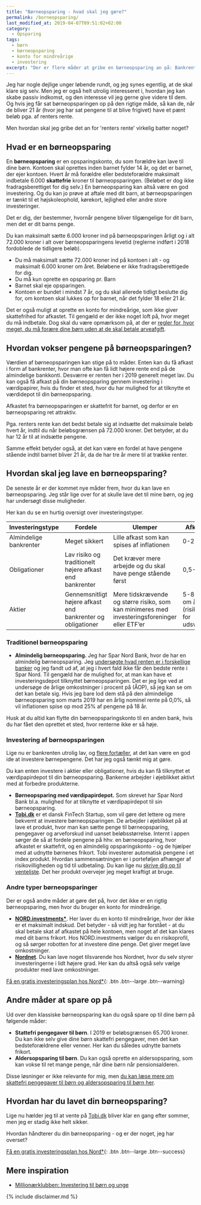 ```yaml
---
title: "Børneopsparing - hvad skal jeg gøre?"
permalink: /borneopsparing/
last_modified_at: 2019-04-07T09:51:02+02:00
category:
  - Opsparing
tags:
  - børn
  - børneopsparing
  - konto for mindreårige
  - investering
excerpt: "Der er flere måder at gribe en børneopsparing an på: Bankrenter, obligationer, investeringer i aktier. Hvad bør man gøre?"
---
```


Jeg har nogle dejlige unger løbende rundt, og jeg synes egentlig, at de skal klare sig selv. Men jeg er også helt utrolig interesseret i, hvordan jeg kan skabe passiv indkomst, og den interesse vil jeg gerne give videre til dem. Og hvis jeg får sat børneopsparingen op på den rigtige måde, så kan de, når de bliver 21 år (hvor jeg har sat pengene til at blive frigivet) have et pænt beløb pga. af renters rente.

Men hvordan skal jeg gribe det an for 'renters rente' virkelig batter noget?

## Hvad er en børneopsparing

En **børneopsparing** er en opsparingskonto, du som forældre kan lave til dine børn. Kontoen skal oprettes inden barnet fylder 14 år, og det er barnet, der ejer kontoen. Hvert år må forældre eller bedsteforældre maksimalt indbetale 6.000 **skattefrie** kroner til børneopsparingen. (Beløbet er dog ikke fradragsberettiget for dig selv.) En børneopsparing kan altså være en god investering. Og du kan jo prøve at aftale med dit barn, at børneopsparingen er tænkt til et højskoleophold, kørekort, lejlighed eller andre store investeringer.

Det er dig, der bestemmer, hvornår pengene bliver tilgængelige for dit barn, men det er dit barns penge.

Du kan maksimalt sætte 6.000 kroner ind på børneopsparingen årligt og i alt 72.000 kroner i alt over børneopsparingens levetid (reglerne indført i 2018 fordoblede de tidligere beløb).

- Du må maksimalt sætte 72.000 kroner ind på kontoen i alt - og maksimalt 6.000 kroner om året. Beløbene er ikke fradragsberettigede for dig.
- Du må kun oprette en opsparing pr. Barn
- Barnet skal eje opsparingen.
- Kontoen er bundet i mindst 7 år, og du skal allerede tidligt beslutte dig for, om kontoen skal lukkes op for barnet, når det fylder 18 eller 21 år.

Det er også muligt at oprette en konto for mindreårige, som ikke giver skattefrihed for afkastet. Til gengæld er der ikke noget loft på, hvor meget du må indbetale. Dog skal du være opmærksom på, at der er [regler for, hvor meget, du må forære dine børn uden at de skal betale arveafgift](https://skat.dk/skat.aspx?oid=2234842).

## Hvordan vokser pengene på børneopsparingen?

Værdien af børneopsparingen kan stige på to måder. Enten kan du få afkast i form af bankrenter, hvor man ofte kan få lidt højere rente end på de almindelige bankkonti. Desværre er renten her i 2019 generelt meget lav. Du kan også få afkast på din børneopsparing gennem investering i værdipapirer, hvis du finder et sted, hvor du har mulighed for at tilknytte et værdidepot til din børneopsparing.

Afkastet fra børneopsparingen er skattefrit for barnet, og derfor er en børneopsparing ret attraktiv.

Pga. renters rente kan det bedst betale sig at indsætte det maksimale beløb hvert år, indtil du når beløbsgrænsen på 72.000 kroner. Det betyder, at du har 12 år til at indsætte pengene.

Samme effekt betyder også, at det kan være en fordel at have pengene stående indtil barnet bliver 21 år, da de har tre år mere til at trække renter.

## Hvordan skal jeg lave en børneopsparing?

De seneste år er der kommet nye måder frem, hvor du kan lave en børneopsparing. Jeg står lige over for at skulle lave det til mine børn, og jeg har undersøgt disse muligheder.

Her kan du se en hurtig oversigt over investeringstyper.

| Investeringstype | Fordele | Ulemper | Afkast |
|------------------|---------|---------|--------|
| Almindelige bankrenter | Meget sikkert | Lille afkast som kan spises af inflationen | 0-2% |
| Obligationer | Lav risiko og traditionelt højere afkast end bankrenter | Det kræver mere arbejde og du skal have penge stående først | 0,5-3% |
| Aktier | Gennemsnitligt højere afkast end bankrenter og obligationer | Mere tidskrævende og større risiko, som kan minimeres med investeringsforeninger eller ETF’er | 5-8% om året (risiko for udsving) |

### Traditionel børneopsparing

- **Almindelig børneopsparing.** Jeg har Spar Nord Bank, hvor de har en almindelig børneopsparing. Jeg [undersøgte hvad renten er i forskellige banker](/go/mybanker/) og jeg fandt ud af, at jeg i hvert fald ikke får den bedste rente i Spar Nord. Til gengæld har de mulighed for, at man kan have et investeringsdepot tilknyttet børneopsparingen. Det er jeg lige ved at undersøge de årlige omkostninger i procent på (ÅOP), så jeg kan se om det kan betale sig. Hvis jeg bare lod dem stå på den almindelige børneopsparing som marts 2019 har en årlig nominel rente på 0,0%, så vil inflationen spise op mod 25% af pengene på 18 år.

Husk at du altid kan flytte din børneopsparingskonto til en anden bank, hvis du har fået den oprettet et sted, hvor renterne ikke er så høje.

### Investering af børneopsparingen

Lige nu er bankrenten utrolig lav, og [flere fortæller](http://livsstil.tv2.dk/2017-10-29-goer-dine-boern-og-boerneboern-en-tjeneste-drop-den-traditionelle-boerneopsparing), at det kan være en god ide at investere børnepengene. Det har jeg også tænkt mig at gøre.

Du kan enten investere i aktier eller obligationer, hvis du kan få tilknyttet et værdipapirdepot til din børneopsparing. Bankerne arbejder i øjeblikket aktivt med at forbedre produkterne.

- **Børneopsparing med værdipapirdepot.** Som skrevet har Spar Nord Bank bl.a. mulighed for at tilknytte et værdipapirdepot til sin børneopsparing.
- **[Tobi.dk](/go/tobi/)** er et dansk FinTech Startup, som vil gøre det lettere og mere bekvemt at investere børneopsparingen. De arbejder i øjeblikket på at lave et produkt, hvor man kan sætte penge til børneopsparing, pengegaver og arveforskud ind uanset beløbsstørrelse. Internt i appen sørger de så at fordele pengene på hhv. en børneopsparing, hvor afkastet er skattefrit, og en almindelig opsparingskonto - og de hjælper med at udnytte børnenes frikort. Tobi investerer automatisk pengene i et index produkt. Hvordan sammensætningen er i porteføljen afhænger af risikovilligheden og tid til udbetaling. Du kan lige nu [skrive dig op til venteliste](/go/tobi/). Det her produkt overvejer jeg meget kraftigt at bruge.

### Andre typer børneopsparinger

Der er også andre måder at gøre det på, hvor det ikke er en rigtig børneopsparing, men hvor du bruger en konto for mindreårige.

- **[NORD.investments*](/go/nord/)**. Her laver du en konto til mindreårige, hvor der ikke er et maksimalt indskud. Det betyder - så vidt jeg har forstået - at du skal betale skat af afkastet på hele kontoen, men noget af det kan klares med dit barns frikort. Hos NORD.investments vælger du en risikoprofil, og så sørger robotten for at investere dine penge. Det giver meget lave omkostninger.
- **[Nordnet](/go/nordnet/)**. Du kan lave noget tilsvarende hos Nordnet, hvor du selv styrer investeringerne i lidt højere grad. Her kan du altså også selv vælge produkter med lave omkostninger.

[Få en gratis investeringsplan hos Nord\*](/go/nord/){: .btn .btn--large .btn--warning}

## Andre måder at spare op på

Ud over den klassiske børneopsparing kan du også spare op til dine børn på følgende måder:

- **Stattefri pengegaver til børn**. I 2019 er beløbsgrænsen 65.700 kroner. Du kan ikke selv give dine børn skattefri pengegaver, men det kan bedsteforældrene eller venner. Her kan du således udnytte barnets frikort.
- **Aldersopsparing til børn**. Du kan også oprette en aldersopsparing, som kan vokse til ret mange penge, når dine børn når pensionsalderen.

Disse løsninger er ikke relevante for mig, men [du kan læse mere om skattefri pengegaver til børn og aldersopsparing til børn her](https://formuepleje.dk/videnscenter/pension/boerneopsparing).

## Hvordan har du lavet din børneopsparing?

Lige nu hælder jeg til at vente på [Tobi.dk](/go/tobi/) bliver klar en gang efter sommer, men jeg er stadig ikke helt sikker. 

Hvordan håndterer du din børneopsparing - og er der noget, jeg har overset?

[Få en gratis investeringsplan hos Nord\*](/go/nord/){: .btn .btn--large .btn--success}

## Mere inspiration

- [Millionærklubben: Investering til børn og unge](https://www.24syv.dk/programmer/millionaerklubben/49832536/investering-til-born-og-unge)

{% include disclaimer.md %}

